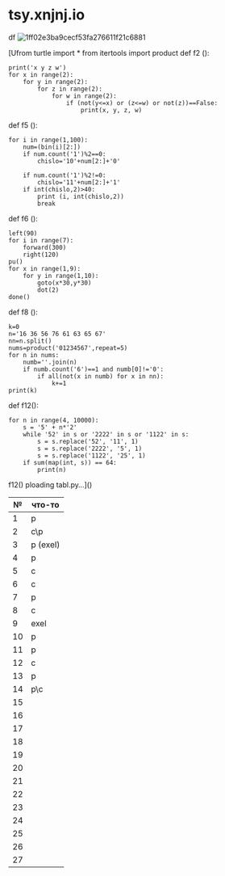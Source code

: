# tsy.xnjnj.io
df
![1ff02e3ba9cecf53fa276611f21c6881](https://github.com/Mishanaytsy/tsy.xnjnj.io/assets/145833260/0f14d44e-f4a8-4748-8928-7d2e36cf61f7)

[Ufrom turtle import *
from itertools import product
def f2 ():

    print('x y z w')
    for x in range(2):
        for y in range(2):
            for z in range(2):
                for w in range(2):
                    if (not(y<=x) or (z<=w) or not(z))==False:
                        print(x, y, z, w)
def f5 ():

    for i in range(1,100):
        num=(bin(i)[2:])
        if num.count('1')%2==0:
            chislo='10'+num[2:]+'0'

        if num.count('1')%2!=0:
            chislo='11'+num[2:]+'1'
        if int(chislo,2)>40:
            print (i, int(chislo,2))
            break
def f6 ():
        
    left(90)
    for i in range(7):
        forward(300)
        right(120)
    pu()
    for x in range(1,9):
        for y in range(1,10):
            goto(x*30,y*30)
            dot(2)
    done()

def f8 ():

    k=0
    n='16 36 56 76 61 63 65 67'
    nn=n.split()
    nums=product('01234567',repeat=5)
    for n in nums:
        numb=''.join(n)
        if numb.count('6')==1 and numb[0]!='0':
            if all(not(x in numb) for x in nn):
                k+=1
    print(k)
    
def f12():

    for n in range(4, 10000):
        s = '5' + n*'2'
        while '52' in s or '2222' in s or '1122' in s:
            s = s.replace('52', '11', 1)
            s = s.replace('2222', '5', 1)
            s = s.replace('1122', '25', 1)
        if sum(map(int, s)) == 64:
            print(n)



f12()
ploading tabl.py…]()






| № | что-то |
| ------ | ------ |
|1| р |
|2| c\р |
|3| p (exel) |
|4| p |
|5| c |
|6| c |
|7| p |
|8| c |
|9| exel |
|10| p |
|11| p |
|12| c |
|13| p |
|14| p\c |
|15|  |
|16|  |
|17|  |
|18|  |
|19|  |
|20|  |
|21|  |
|22|  |
|23|  |
|24|  |
|25|  |
|26|  |
|27|  |
